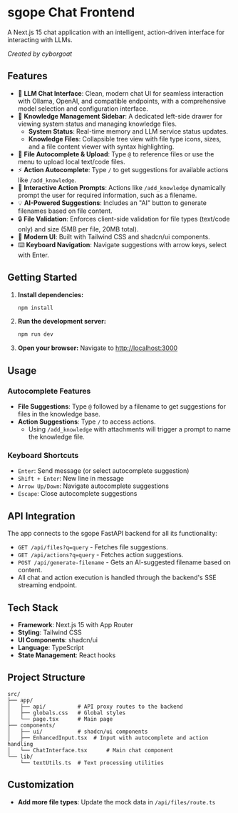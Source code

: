 # sgope Chat Frontend

A Next.js 15 chat application with an intelligent, action-driven interface for interacting with LLMs.

*Created by cyborgoat*

## Features

- 🤖 **LLM Chat Interface**: Clean, modern chat UI for seamless interaction with Ollama, OpenAI, and compatible endpoints, with a comprehensive model selection and configuration interface.
- 📁 **Knowledge Management Sidebar**: A dedicated left-side drawer for viewing system status and managing knowledge files.
    -   **System Status**: Real-time memory and LLM service status updates.
    -   **Knowledge Files**: Collapsible tree view with file type icons, sizes, and a file content viewer with syntax highlighting.
- 📁 **File Autocomplete & Upload**: Type `@` to reference files or use the menu to upload local text/code files.
- ⚡ **Action Autocomplete**: Type `/` to get suggestions for available actions like `/add_knowledge`.
- 🧠 **Interactive Action Prompts**: Actions like `/add_knowledge` dynamically prompt the user for required information, such as a filename.
- 💡 **AI-Powered Suggestions**: Includes an "AI" button to generate filenames based on file content.
- 🔒 **File Validation**: Enforces client-side validation for file types (text/code only) and size (5MB per file, 20MB total).
- 🎨 **Modern UI**: Built with Tailwind CSS and shadcn/ui components.
- ⌨️ **Keyboard Navigation**: Navigate suggestions with arrow keys, select with Enter.

## Getting Started

1. **Install dependencies:**
   ```bash
   npm install
   ```

2. **Run the development server:**
   ```bash
   npm run dev
   ```

3. **Open your browser:**
   Navigate to [http://localhost:3000](http://localhost:3000)

## Usage

### Autocomplete Features

- **File Suggestions**: Type `@` followed by a filename to get suggestions for files in the knowledge base.
- **Action Suggestions**: Type `/` to access actions.
  - Using `/add_knowledge` with attachments will trigger a prompt to name the knowledge file.

### Keyboard Shortcuts

- `Enter`: Send message (or select autocomplete suggestion)
- `Shift + Enter`: New line in message
- `Arrow Up/Down`: Navigate autocomplete suggestions
- `Escape`: Close autocomplete suggestions

## API Integration

The app connects to the sgope FastAPI backend for all its functionality:
- `GET /api/files?q=query` - Fetches file suggestions.
- `GET /api/actions?q=query` - Fetches action suggestions.
- `POST /api/generate-filename` - Gets an AI-suggested filename based on content.
- All chat and action execution is handled through the backend's SSE streaming endpoint.

## Tech Stack

- **Framework**: Next.js 15 with App Router
- **Styling**: Tailwind CSS
- **UI Components**: shadcn/ui
- **Language**: TypeScript
- **State Management**: React hooks

## Project Structure

```
src/
├── app/
│   ├── api/          # API proxy routes to the backend
│   ├── globals.css   # Global styles
│   └── page.tsx      # Main page
├── components/
│   ├── ui/           # shadcn/ui components
│   ├── EnhancedInput.tsx  # Input with autocomplete and action handling
│   └── ChatInterface.tsx      # Main chat component
└── lib/
    └── textUtils.ts  # Text processing utilities
```

## Customization

- **Add more file types**: Update the mock data in `/api/files/route.ts`
